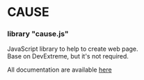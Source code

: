 # CAUSE
### library "cause.js"

JavaScript library to help to create web page.<br />
Base on DevExtreme, but it's not required.

All documentation are available [here](http://st.cauca.ca/cause/docs/cause.html)
